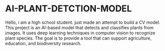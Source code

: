 # AI-PLANT-DETCTION-MODEL
Hello, i am a high school student. just made an attempt to build a CV model. This project is an AI-based model that detects and classifies plants from images. It uses deep learning techniques in computer vision to recognize plant species. The goal is to provide a tool that can support agriculture, education, and biodiversity research.
